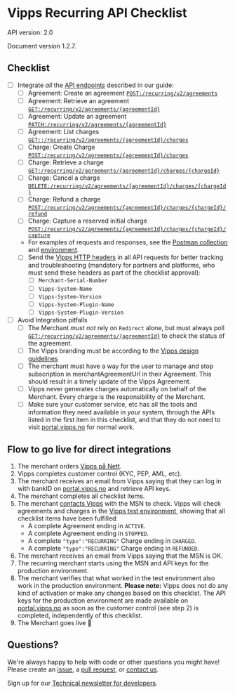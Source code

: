 # Vipps Recurring API Checklist

API version: 2.0

Document version 1.2.7.

## Checklist

- [ ] Integrate _all_ the [API endpoints](https://github.com/vippsas/vipps-recurring-api/blob/master/vipps-recurring-api.md) described in our guide:
    - [ ] Agreement: Create an agreement [`POST:/recurring/v2/agreements`](https://vippsas.github.io/vipps-recurring-api/#/Agreement%20Endpoints/draftAgreement)
    - [ ] Agreement: Retrieve an agreement [`GET:/recurring/v2/agreements/{agreementId}`](https://vippsas.github.io/vipps-recurring-api/#/Agreement%20Endpoints/getAgreement)
    - [ ] Agreement: Update an agreement [`PATCH:/recurring/v2/agreements/{agreementId}`](https://vippsas.github.io/vipps-recurring-api/#/Agreement%20Endpoints/updateAgreement)
    - [ ] Agreement: List charges [`GET::/recurring/v2/agreements/{agreementId}/charges`](https://vippsas.github.io/vipps-recurring-api/#/Charge%20Endpoints/listCharges)
    - [ ] Charge: Create Charge [`POST:/recurring/v2/agreements/{agreementId}/charges`](https://vippsas.github.io/vipps-recurring-api/#/Charge%20Endpoints/createCharge)
    - [ ] Charge: Retrieve a charge [`GET:/recurring/v2/agreements/{agreementId}/charges/{chargeId}`](https://vippsas.github.io/vipps-recurring-api/#/Charge%20Endpoints/getCharge)
    - [ ] Charge: Cancel a charge [`DELETE:/recurring/v2/agreements/{agreementId}/charges/{chargeId}`](https://vippsas.github.io/vipps-recurring-api/#/Charge%20Endpoints/cancelCharge)
    - [ ] Charge: Refund a charge [`POST:/recurring/v2/agreements/{agreementId}/charges/{chargeId}/refund`](https://vippsas.github.io/vipps-recurring-api/#/Charge%20Endpoints/refundCharge)
    - [ ] Charge: Capture a reserved initial charge [`POST:/recurring/v2/agreements/{agreementId}/charges/{chargeId}/capture`](https://vippsas.github.io/vipps-recurring-api/#/Charge%20Endpoints/captureCharge)
    - For examples of requests and responses, see the [Postman collection](./tools/vipps-recurring-api-postman-collection.json) and [environment](./tools/vipps-recurring-api-postman-environment.json).
  - [ ] Send the [Vipps HTTP headers](https://github.com/vippsas/vipps-recurring-api/blob/master/vipps-recurring-api.md#vipps-http-headers)
        in all API requests for better tracking and troubleshooting
        (mandatory for partners and platforms, who must send these headers as part of the checklist approval):
      - [ ] `Merchant-Serial-Number`    
      - [ ] `Vipps-System-Name`
      - [ ] `Vipps-System-Version`
      - [ ] `Vipps-System-Plugin-Name`
      - [ ] `Vipps-System-Plugin-Version`
- [ ] Avoid Integration pitfalls
    - [ ] The Merchant _must not_ rely on `Redirect` alone, but must always poll [`GET:/recurring/v2/agreements/{agreementId}`](https://vippsas.github.io/vipps-recurring-api/#/Agreement%20Endpoints/getAgreement) to check the status of the agreement.
    - [ ] The Vipps branding must be according to the [Vipps design guidelines](https://github.com/vippsas/vipps-design-guidelines)
    - [ ] The merchant must have a way for the user to manage and stop subscription in merchantAgreementUrl in their Agreement. This should result in a timely update of the Vipps Agreement.
    - [ ] Vipps never generates charges automatically on behalf of the Merchant. Every charge is the responsibility of the Merchant.
    - [ ] Make sure your customer service, etc has all the tools and information they need
          available in _your_ system, through the APIs listed in the first item in this checklist,
          and that they do not need to visit
          [portal.vipps.no](https://portal.vipps.no)
          for normal work.

## Flow to go live for direct integrations

1. The merchant orders [Vipps på Nett](https://www.vipps.no/produkter-og-tjenester/bedrift/ta-betalt-paa-nett/ta-betalt-paa-nett/).
2. Vipps completes customer control (KYC, PEP, AML, etc).
3. The merchant receives an email from Vipps saying that they can log in with bankID on [portal.vipps.no](https://portal.vipps.no) and retrieve API keys.
4. The merchant completes all checklist items.
5. The merchant [contacts Vipps](https://github.com/vippsas/vipps-developers/blob/master/contact.md) with the MSN to check.
   Vipps will check agreements and charges in the [Vipps test environment](https://github.com/vippsas/vipps-developers#the-vipps-test-environment-mt), showing that all checklist items have been fulfilled:
    - A complete Agreement ending in `ACTIVE`.
    - A complete Agreement ending in `STOPPED`.
    - A complete `"type":"RECURRING"` Charge ending in  `CHARGED`.
    - A complete `"type":"RECURRING"` Charge ending in  `REFUNDED`.
6. The merchant receives an email from Vipps saying that the MSN is OK.
7. The recurring merchant starts using the MSN and API keys for the production environment.
8. The merchant verifies that what worked in the test environment also work in the production environment.
   **Please note:** Vipps does not do any kind of activation or make any changes based on this checklist.
   The API keys for the production environment are made available on
   [portal.vipps.no](https://portal.vipps.no)
   as soon as the customer control (see step 2) is completed, independently of this checklist.
9. The Merchant goes live 🎉

## Questions?

We're always happy to help with code or other questions you might have!
Please create an [issue](https://github.com/vippsas/vipps-recurring-api/issues),
a [pull request](https://github.com/vippsas/vipps-recurring-api/pulls),
or [contact us](https://github.com/vippsas/vipps-developers/blob/master/contact.md).

Sign up for our [Technical newsletter for developers](https://github.com/vippsas/vipps-developers/tree/master/newsletters).
